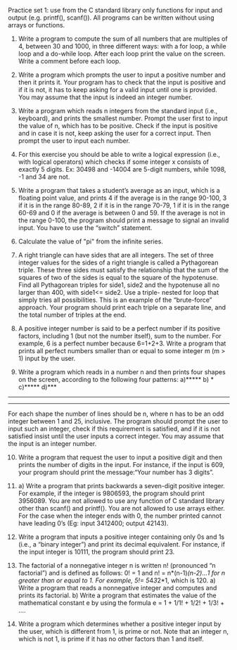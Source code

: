 Practice set 1: use from the C standard library only functions for input and output (e.g. printf(), scanf()). All programs can be written without using arrays or functions.

1. Write a program to compute the sum of all numbers that are multiples of 4, between 30 and 1000, in three different ways: with a for loop, a while loop and a do-while loop. After each loop print the value on the screen. Write a comment before each loop.

2. Write a program which prompts the user to input a positive number and then it prints it. Your program has to check that the input is positive and if it is not, it has to keep asking for a valid input until one is provided. You may assume that the input is indeed an integer number.

3. Write a program which reads n integers from the standard input (i.e., keyboard), and prints the smallest number. Prompt the user first to input the value of n, which has to be positive. Check if the input is positive and in case it is not, keep asking the user for a correct input. Then prompt the user to input each number.

4. For this exercise you should be able to write a logical expression (i.e., with logical operators) which checks if some integer x consists of exactly 5 digits. Ex: 30498 and -14004 are 5-digit numbers, while 1098, -1 and 34 are not.

5. Write a program that takes a student’s average as an input, which is a floating point value, and prints
4 if the average is in the range 90-100, 3 if it is in the range 80-89, 2 if it is in the range 70-79, 1 if it is in the range 60-69 and 0 if the average is between 0 and 59. If the average is not in the range 0-100, the program should print a message to signal an invalid input. You have to use the “switch” statement.

6. Calculate the value of "pi" from the infinite series.

7. A right triangle can have sides that are all integers. The set of three integer values for the sides of a right triangle is called a Pythagorean triple. These three sides must satisfy the relationship that the sum of the squares of two of the sides is equal to the square of the hypotenuse. Find all Pythagorean triples for side1, side2 and the hypotenuse all no larger than 400, with side1<= side2. Use a triple- nested for loop that simply tries all possibilities. This is an example of the “brute-force” approach. Your program should print each triple on a separate line, and the total number of triples at the end.

8. A positive integer number is said to be a perfect number if its positive factors, including 1 (but not the number itself), sum to the number. For example, 6 is a perfect number because 6=1+2+3. Write a program that prints all perfect numbers smaller than or equal to some integer m (m > 1) input by the user.

9. Write a program which reads in a number n and then prints four shapes on the screen, according to the following four patterns:
a)***** b)  *   c)***** d)***
  *****    ***    ***      *
  *****   *****   *       ***
  
  For each shape the number of lines should be n, where n has to be an odd integer between 1 and 25, inclusive. The program should prompt the user to input such an integer, check if this requirement is satisfied, and if it is not satisfied insist until the user inputs a correct integer. You may assume that the input is an integer number.
  
10. Write a program that request the user to input a positive digit and then prints the number of digits in the input. For instance, if the input is 609, your program should print the message:“Your number has 3 digits”.

11. a) Write a program that prints backwards a seven-digit positive integer. For example, if the integer is 9806593, the program should print 3956089. You are not allowed to use any function of C standard library other than scanf() and printf(). You are not allowed to use arrays either. For the case when the integer ends with 0, the number printed cannot have leading 0’s (Eg: input 3412400; output 42143).

12. Write a program that inputs a positive integer containing only 0s and 1s (i.e., a “binary integer”) and print its decimal equivalent. For instance, if the input integer is 10111, the program should print 23.

13. The factorial of a nonnegative integer n is written n! (pronounced “n factorial”) and is defined as follows: 0! = 1 and n! = n*(n-1)*(n-2)*...*1 for n greater than or equal to 1. For example, 5!= 5*4*3*2*1, which is 120. a) Write a program that reads a nonnegative integer and computes and prints its factorial. b) Write a program that estimates the value of the mathematical constant e by using the formula e = 1 + 1/1! + 1/2! + 1/3! + ....

14. Write a program which determines whether a positive integer input by the user, which is different from 1, is prime or not. Note that an integer n, which is not 1, is prime if it has no other factors than 1 and itself.
